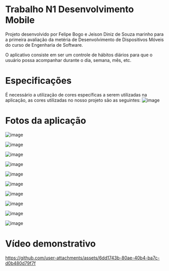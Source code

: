 # Trabalho N1 Desenvolvimento Mobile

Projeto desenvolvido por Felipe Bogo e Jeison Diniz de Souza marinho para a primeira avaliação da metéria de Desenvolvimento de Dispositivos Móveis do curso de Engenharia de Software.

O aplicativo consiste em ser um controle de hábitos diários para que o usuário possa acompanhar durante o dia, semana, mês, etc.

# Especificações

É necessário a utilização de cores específicas a serem utilizadas na aplicação, as cores utilizadas no nosso projeto são as seguintes:
![image](https://github.com/user-attachments/assets/cdb9a92a-8d42-42e6-b75b-13e4c0c8e8aa)

# Fotos da aplicação

![image](https://github.com/user-attachments/assets/41aa86af-4120-42ba-b2ef-4ec1b6b6d795)

![image](https://github.com/user-attachments/assets/92d71449-33c2-448d-9342-855d45ed08c7)

![image](https://github.com/user-attachments/assets/40bbf252-0a77-4399-9446-2099497cf4ec)

![image](https://github.com/user-attachments/assets/dd70b363-4e8b-47a8-839c-ec198c20ce91)

![image](https://github.com/user-attachments/assets/b3923ca3-ffc4-4bca-bcde-ac5b107521f1)

![image](https://github.com/user-attachments/assets/dafa1cc3-a1d4-49c8-bdec-5c1e469d5de4)

![image](https://github.com/user-attachments/assets/adbdef81-0b46-48cb-bc26-ca0022f3d344)

![image](https://github.com/user-attachments/assets/578b3ec9-9d20-43da-a4fb-988faaa1ab81)

![image](https://github.com/user-attachments/assets/9a0c838f-fa6b-4121-8b96-ea94eec6ca9c)

![image](https://github.com/user-attachments/assets/753838a1-9b47-4969-9015-4a019aaa5791)

# Vídeo demonstrativo

https://github.com/user-attachments/assets/6dd1743b-80ae-40b4-ba7c-d0b480d79f7f
